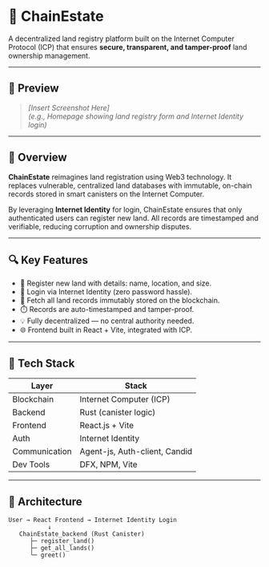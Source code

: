 # 🏡 ChainEstate

A decentralized land registry platform built on the Internet Computer Protocol (ICP) that ensures **secure, transparent, and tamper-proof** land ownership management.


---

## 📸 Preview

> *[Insert Screenshot Here]*  
> *(e.g., Homepage showing land registry form and Internet Identity login)*

---

## 🚀 Overview

**ChainEstate** reimagines land registration using Web3 technology. It replaces vulnerable, centralized land databases with immutable, on-chain records stored in smart canisters on the Internet Computer.

By leveraging **Internet Identity** for login, ChainEstate ensures that only authenticated users can register new land. All records are timestamped and verifiable, reducing corruption and ownership disputes.

---

## 🔍 Key Features

- 🧾 Register new land with details: name, location, and size.
- 🔐 Login via Internet Identity (zero password hassle).
- 📜 Fetch all land records immutably stored on the blockchain.
- ⏱️ Records are auto-timestamped and tamper-proof.
- 💡 Fully decentralized — no central authority needed.
- 🌐 Frontend built in React + Vite, integrated with ICP.

---

## 🧱 Tech Stack

| Layer            | Stack                                |
|------------------|---------------------------------------|
| Blockchain       | Internet Computer (ICP)               |
| Backend          | Rust (canister logic)                 |
| Frontend         | React.js + Vite                       |
| Auth             | Internet Identity                     |
| Communication    | Agent-js, Auth-client, Candid         |
| Dev Tools        | DFX, NPM, Vite                        |

---

## 🧠 Architecture

```text
User → React Frontend → Internet Identity Login
           ↓
   ChainEstate_backend (Rust Canister)
      ├─ register_land()
      ├─ get_all_lands()
      └─ greet()
